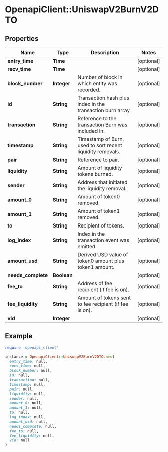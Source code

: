 # OpenapiClient::UniswapV2BurnV2DTO

## Properties

| Name | Type | Description | Notes |
| ---- | ---- | ----------- | ----- |
| **entry_time** | **Time** |  | [optional] |
| **recv_time** | **Time** |  | [optional] |
| **block_number** | **Integer** | Number of block in which entity was recorded. | [optional] |
| **id** | **String** | Transaction hash plus index in the transaction burn array | [optional] |
| **transaction** | **String** | Reference to the transaction Burn was included in. | [optional] |
| **timestamp** | **String** | Timestamp of Burn, used to sort recent liquidity removals. | [optional] |
| **pair** | **String** | Reference to pair. | [optional] |
| **liquidity** | **String** | Amount of liquidity tokens burned. | [optional] |
| **sender** | **String** | Address that initiated the liquidity removal. | [optional] |
| **amount_0** | **String** | Amount of token0 removed. | [optional] |
| **amount_1** | **String** | Amount of token1 removed. | [optional] |
| **to** | **String** | Recipient of tokens. | [optional] |
| **log_index** | **String** | Index in the transaction event was emitted. | [optional] |
| **amount_usd** | **String** | Derived USD value of token0 amount plus token1 amount. | [optional] |
| **needs_complete** | **Boolean** |  | [optional] |
| **fee_to** | **String** | Address of fee recipient (if fee is on). | [optional] |
| **fee_liquidity** | **String** | Amount of tokens sent to fee recipient (if fee is on). | [optional] |
| **vid** | **Integer** |  | [optional] |

## Example

```ruby
require 'openapi_client'

instance = OpenapiClient::UniswapV2BurnV2DTO.new(
  entry_time: null,
  recv_time: null,
  block_number: null,
  id: null,
  transaction: null,
  timestamp: null,
  pair: null,
  liquidity: null,
  sender: null,
  amount_0: null,
  amount_1: null,
  to: null,
  log_index: null,
  amount_usd: null,
  needs_complete: null,
  fee_to: null,
  fee_liquidity: null,
  vid: null
)
```

